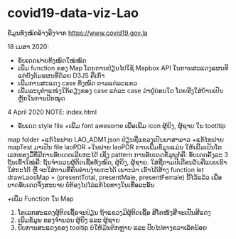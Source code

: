 # covid19-data-viz-Lao
ຂໍ້ມູນທັງໝົດອ້າງອີງຈາກ https://www.covid19.gov.la

18 ເມສາ 2020:
+ ອັບເດດຟາຍທັງໝົດໃໝ່ໝົດ
+ ເພີ່ມ function ຂອງ Map ໂດຍການປ່ຽນໄປໃຊ້ Mapbox API ໃນການສະແດງແຜນທີ ແຕ່ຍັງຕ້ມແຜນທີ່ດ້ວຍ D3JS ຄືເກົ່າ
+ ເພີ່ມການສະແດງ case ທັງໝົດ ຕາມແຕ່ລະແຂວ
+ ເພີ່ມລະບຸຕໍາແໜ່ງໃກ້ຄຽງຂອງ case ແຕ່ລະ case ວ່າຢູ່ບ່ອນໃດ ໂດຍອີງໃສ່ບ້ານເປັນຫຼັກໃນການປັກໝຸດ



4 April 2020 NOTE:
index.html
+ ອັບເດດ style file
+ເພີ່ມ font awesome ເພື່ອເພີ່ມ icon ຜູ້ຍິງ, ຜູ້ຊາຍ ໃນ tootltip

map folder
+ແກ້ໄຂຟາຍ LAO_ADM1.json ປ່ຽນຊື່ແຂວງເປັນພາສາລາວ
+ແກ້ໄຂຟາຍ mapTest ມາເປັນ file laoPDR
+ໃນຟາຍ laoPDR ການເພີ່ມຂໍ້ມູນແມ່ນ ໃຫ້ເພີ່ມເປັນໂຕເລກຂອງມື້ທີ່ມີການອັບເດດເລີຍກະໄດ້ ເຊິ່ງ pattern ການອັບເດດຂໍ້ມູນກໍ່ຄື: ອັບເດດຄັ້ງລະ 3 ຖັນເຂົ້າໃໝ່ຄື: ຖັນຈໍານວນຜູ້ຕິດເຊື້ອທັງໝົດ, ຜູ້ຍິງ, ຜູ້ຊາຍ. ໃສ່ຊື່ຕາມປີເດືອນວັນຄືແບບເຮົາໃສ່ກະໄດ້ ຫຼື ຈະໃສ່ຕາມທີ່ຄົນອ່ານງ່າຍກະໄດ້ ເພາະວ່າ ເຮົາໄດ້ສ້າງ function let drawLaosMap = (presentTotal, presentMale, presentFemale) ນີ້ໄວ້ແລ້ວ ເພື່ອບາດອັບເດດຈຶ່ງສະບາຍ ບໍ່ຕ້ອງໄປໄລ່ແກ້ໄຂທາງໃນເທື່ອລະອັນ

+ເພີ່ມ Function ໃນ Map
1. ໂຕເລກສະແດງຜູ້ຕິດເຊື້ອຈະປ່ຽນ ຖ້າແຂວງມີຜູ້ຕິດເຊື້ອ ສີໂຕໜັງສືຈະເປັນສີແດງ
2. ເພີ່ມຂໍ້ມູນ ຂອງຈໍານວນ ຜູ້ຍິງ ແລະ ຜູ້ຊາຍ
3. ປັບການສະແດງຂອງ tooltip ບໍ່ໃຫ້ມັນຕົກຫຼາຍ ແລະ ປັບໄປທາງຂວາເລັກນ້ອຍ

